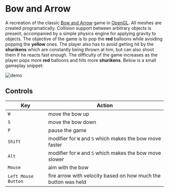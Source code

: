 [bow-and-arrow]: https://classicreload.com/win3x-bow-and-arrow.html
[opengl]: https://en.wikipedia.org/wiki/OpenGL
[demo]: Documentation/demo.webp

# Bow and Arrow
A recreation of the classic [Bow and Arrow][bow-and-arrow] game in [OpenGL][opengl]. All meshes are created programatically. Collision support between arbitrary objects is present, accompanied by a simple physics engine for applying gravity to objects. The objective of the game is to pop the **red** balloons while avoiding popping the **yellow** ones. The player also has to avoid getting hit by the **shurikens** which are constantly being thrown at him, but can also shoot them if he reacts fast enough. The difficulty of the game increases as the player pops more **red** balloons and hits more **shurikens**. Below is a small gameplay snippet:

![demo]

## Controls
| Key | Action |
| - | - |
| `W` | move the bow up |
| `S` | move the bow down |
| `P` | pause the game |
| `Shift` | modifier for `W` and `S` which makes the bow move faster |
| `Alt` | modifier for `W` and `S` which makes the bow move slower |
| `Mouse` | aim with the bow |
| `Left Mouse Button` | fire arrow with velocity based on how much the button was held |
